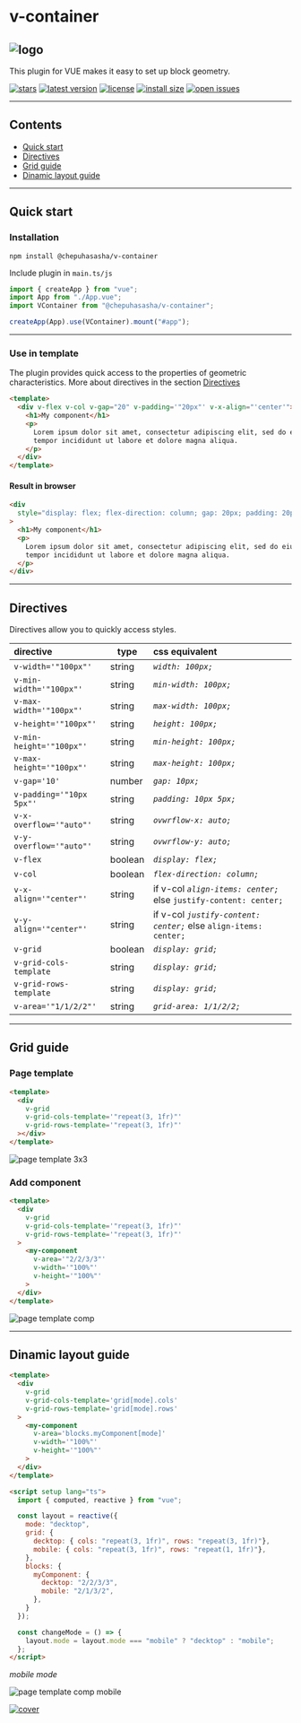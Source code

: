 # v-container

## ![logo](./assets/HEADER.svg)

This plugin for VUE makes it easy to set up block geometry.

[![stars](https://badgen.net/github/stars/chepuhasasha/v-container)](https://github.com/chepuhasasha/v-container)
[![latest version](https://badgen.net/npm/v/@chepuhasasha/v-container)](https://github.com/chepuhasasha/v-container)
[![license](https://badgen.net/github/license/chepuhasasha/v-container?color=cyan)](https://github.com/chepuhasasha/v-container/blob/main/LICENSE)
[![install size](https://badgen.net/packagephobia/install/@chepuhasasha/v-container?label=npm+install)](https://packagephobia.now.sh/result?p=@chepuhasasha/v-container)
[![open issues](https://badgen.net/github/open-issues/chepuhasasha/v-container?label=issues)](https://github.com/chepuhasasha/v-container/issues)

---

## Contents

- [Quick start](#quick-start)
- [Directives](#directives)
- [Grid guide](#grid-guide)
- [Dinamic layout guide](#dinamic-layout-guide)

---

## Quick start

### Installation

```
npm install @chepuhasasha/v-container
```

Include plugin in `main.ts/js`

```js
import { createApp } from "vue";
import App from "./App.vue";
import VContainer from "@chepuhasasha/v-container";

createApp(App).use(VContainer).mount("#app");
```

---

### Use in template

The plugin provides quick access to the properties of geometric characteristics. More about directives in the section [Directives](#directives)

```html
<template>
  <div v-flex v-col v-gap="20" v-padding='"20px"' v-x-align="'center'">
    <h1>My component</h1>
    <p>
      Lorem ipsum dolor sit amet, consectetur adipiscing elit, sed do eiusmod
      tempor incididunt ut labore et dolore magna aliqua.
    </p>
  </div>
</template>
```

#### Result in browser

```html
<div
  style="display: flex; flex-direction: column; gap: 20px; padding: 20px; align-items: center;"
>
  <h1>My component</h1>
  <p>
    Lorem ipsum dolor sit amet, consectetur adipiscing elit, sed do eiusmod
    tempor incididunt ut labore et dolore magna aliqua.
  </p>
</div>
```

---

## Directives

Directives allow you to quickly access styles.

| directive                | type    | css equivalent                                                    |
| :----------------------- | ------- | :---------------------------------------------------------------- |
| `v-width='"100px"'`      | string  | _`width: 100px;`_                                                 |
| `v-min-width='"100px"'`  | string  | _`min-width: 100px;`_                                             |
| `v-max-width='"100px"'`  | string  | _`max-width: 100px;`_                                             |
| `v-height='"100px"'`     | string  | _`height: 100px;`_                                                |
| `v-min-height='"100px"'` | string  | _`min-height: 100px;`_                                            |
| `v-max-height='"100px"'` | string  | _`max-height: 100px;`_                                            |
| `v-gap='10'`             | number  | _`gap: 10px;`_                                                    |
| `v-padding='"10px 5px"'` | string  | _`padding: 10px 5px;`_                                            |
| `v-x-overflow='"auto"'`  | string  | _`ovwrflow-x: auto;`_                                             |
| `v-y-overflow='"auto"'`  | string  | _`ovwrflow-y: auto;`_                                             |
| `v-flex`                 | boolean | _`display: flex;`_                                                |
| `v-col`                  | boolean | _`flex-direction: column;`_                                       |
| `v-x-align='"center"'`   | string  | if v-col _`align-items: center;`_ else `justify-content: center;` |
| `v-y-align='"center"'`   | string  | if v-col _`justify-content: center;`_ else `align-items: center;` |
| `v-grid`                 | boolean | _`display: grid;`_                                                |
| `v-grid-cols-template`   | string  | _`display: grid;`_                                                |
| `v-grid-rows-template`   | string  | _`display: grid;`_                                                |
| `v-area='"1/1/2/2"'`     | string  | _`grid-area: 1/1/2/2;`_                                           |

---

## Grid guide

### Page template

```html
<template>
  <div
    v-grid
    v-grid-cols-template='"repeat(3, 1fr)"'
    v-grid-rows-template='"repeat(3, 1fr)"'
  ></div>
</template>
```

![page template 3x3](https://raw.githubusercontent.com/chepuhasasha/v-container/349d4a31cc64aa40a2f65a480718dda591c391ad/assets/PAGE.svg)

### Add component

```html
<template>
  <div
    v-grid
    v-grid-cols-template='"repeat(3, 1fr)"'
    v-grid-rows-template='"repeat(3, 1fr)"'
  >
    <my-component
      v-area='"2/2/3/3"'
      v-width='"100%"'
      v-height='"100%"'
    >
  </div>
</template>
```

![page template comp](https://raw.githubusercontent.com/chepuhasasha/v-container/349d4a31cc64aa40a2f65a480718dda591c391ad/assets/PAGECOMP.svg)

---

## Dinamic layout guide

```html
<template>
  <div
    v-grid
    v-grid-cols-template='grid[mode].cols'
    v-grid-rows-template='grid[mode].rows'
  >
    <my-component
      v-area='blocks.myComponent[mode]'
      v-width='"100%"'
      v-height='"100%"'
    >
  </div>
</template>

<script setup lang="ts">
  import { computed, reactive } from "vue";

  const layout = reactive({
    mode: "decktop",
    grid: {
      decktop: { cols: "repeat(3, 1fr)", rows: "repeat(3, 1fr)"},
      mobile: { cols: "repeat(3, 1fr)", rows: "repeat(1, 1fr)"},
    },
    blocks: {
      myComponent: {
        decktop: "2/2/3/3",
        mobile: "2/1/3/2",
      },
    }
  });

  const changeMode = () => {
    layout.mode = layout.mode === "mobile" ? "decktop" : "mobile";
  };
</script>
```

_mobile mode_

![page template comp mobile](https://raw.githubusercontent.com/chepuhasasha/v-container/349d4a31cc64aa40a2f65a480718dda591c391ad/assets/PAGECOMPM.svg)

[![cover](https://raw.githubusercontent.com/chepuhasasha/v-container/349d4a31cc64aa40a2f65a480718dda591c391ad/assets/HEADER.svg)](https://github.com/chepuhasasha/v-container)
